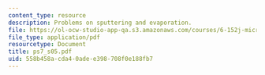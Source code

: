 ```yaml
---
content_type: resource
description: Problems on sputtering and evaporation.
file: https://ol-ocw-studio-app-qa.s3.amazonaws.com/courses/6-152j-micro-nano-processing-technology-fall-2005/558b458acda40adee398708f0e188fb7_ps7_s05.pdf
file_type: application/pdf
resourcetype: Document
title: ps7_s05.pdf
uid: 558b458a-cda4-0ade-e398-708f0e188fb7
---
```

